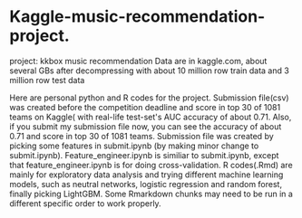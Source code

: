 # Kaggle-music-recommendation-project.

project: kkbox music recommendation
Data are in kaggle.com, about several GBs after decompressing with about 10 million row train data and 3 million row test data

Here are personal python and R codes for the project.
 Submission file(csv) was created before the competition deadline  and score in top 30 of 1081 teams on Kaggle( with real-life test-set's AUC accuracy of about 0.71.
 Also, if you submit my submission file now, you can see the accuracy of about 0.71 and score in top 30 of 1081 teams.
 Submission file was created by picking some features in submit.ipynb (by making minor change to submit.ipynb).
 Feature_engineer.ipynb is similiar to submit.ipynb, except that feature_engineer.ipynb is for doing cross-validation.
 R codes(.Rmd) are mainly for exploratory data analysis and trying different machine learning models, 
 such as neutral networks, logistic regression and random forest, finally picking LightGBM.
 Some Rmarkdown chunks may need to be run in a different specific order to work properly.

